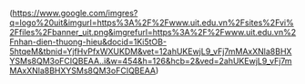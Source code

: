 (https://www.google.com/imgres?q=logo%20uit&imgurl=https%3A%2F%2Fwww.uit.edu.vn%2Fsites%2Fvi%2Ffiles%2Fbanner_uit.png&imgrefurl=https%3A%2F%2Fwww.uit.edu.vn%2Fnhan-dien-thuong-hieu&docid=1Ki5tOB-5htqeM&tbnid=YjfHvPfxWXUKDM&vet=12ahUKEwjL9_vFj7mMAxXNla8BHXYSMs8QM3oFCIQBEAA..i&w=454&h=126&hcb=2&ved=2ahUKEwjL9_vFj7mMAxXNla8BHXYSMs8QM3oFCIQBEAA)

